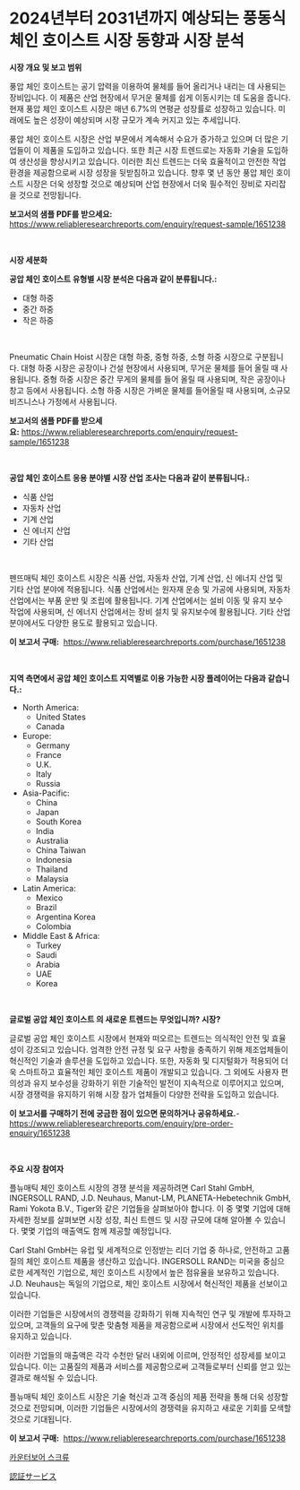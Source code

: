 <p><h1>2024년부터 2031년까지 예상되는 풍동식 체인 호이스트 시장 동향과 시장 분석</h1></p><p><strong>시장 개요 및 보고 범위</strong></p>
<p><p>풍압 체인 호이스트는 공기 압력을 이용하여 물체를 들어 올리거나 내리는 데 사용되는 장비입니다. 이 제품은 산업 현장에서 무거운 물체를 쉽게 이동시키는 데 도움을 줍니다. 현재 풍압 체인 호이스트 시장은 매년 6.7%의 연평균 성장률로 성장하고 있습니다. 미래에도 높은 성장이 예상되며 시장 규모가 계속 커지고 있는 추세입니다. </p><p>풍압 체인 호이스트 시장은 산업 부문에서 계속해서 수요가 증가하고 있으며 더 많은 기업들이 이 제품을 도입하고 있습니다. 또한 최근 시장 트렌드로는 자동화 기술을 도입하여 생산성을 향상시키고 있습니다. 이러한 최신 트렌드는 더욱 효율적이고 안전한 작업 환경을 제공함으로써 시장 성장을 뒷받침하고 있습니다. 향후 몇 년 동안 풍압 체인 호이스트 시장은 더욱 성장할 것으로 예상되며 산업 현장에서 더욱 필수적인 장비로 자리잡을 것으로 전망됩니다.</p></p>
<p><strong>보고서의 샘플 PDF를 받으세요:</strong> <a href="https://www.reliableresearchreports.com/enquiry/request-sample/1651238">https://www.reliableresearchreports.com/enquiry/request-sample/1651238</a></p>
<p>&nbsp;</p>
<p><strong>시장 세분화</strong></p>
<p><strong>공압 체인 호이스트 유형별 시장 분석은 다음과 같이 분류됩니다.:</strong></p>
<p><ul><li>대형 하중</li><li>중간 하중</li><li>작은 하중</li></ul></p>
<p>&nbsp;</p>
<p><p>Pneumatic Chain Hoist 시장은 대형 하중, 중형 하중, 소형 하중 시장으로 구분됩니다. 대형 하중 시장은 공장이나 건설 현장에서 사용되며, 무거운 물체를 들어 올릴 때 사용됩니다. 중형 하중 시장은 중간 무게의 물체를 들어 올릴 때 사용되며, 작은 공장이나 창고 등에서 사용됩니다. 소형 하중 시장은 가벼운 물체를 들어올릴 때 사용되며, 소규모 비즈니스나 가정에서 사용됩니다.</p></p>
<p><strong>보고서의 샘플 PDF를 받으세요:</strong>&nbsp;<a href="https://www.reliableresearchreports.com/enquiry/request-sample/1651238">https://www.reliableresearchreports.com/enquiry/request-sample/1651238</a></p>
<p>&nbsp;</p>
<p><strong> 공압 체인 호이스트 응용 분야별 시장 산업 조사는 다음과 같이 분류됩니다.:</strong></p>
<p><ul><li>식품 산업</li><li>자동차 산업</li><li>기계 산업</li><li>신 에너지 산업</li><li>기타 산업</li></ul></p>
<p>&nbsp;</p>
<p><p>펜뜨매틱 체인 호이스트 시장은 식품 산업, 자동차 산업, 기계 산업, 신 에너지 산업 및 기타 산업 분야에 적용됩니다. 식품 산업에서는 원자재 운송 및 가공에 사용되며, 자동차 산업에서는 부품 운반 및 조립에 활용됩니다. 기계 산업에서는 설비 이동 및 유지 보수 작업에 사용되며, 신 에너지 산업에서는 장비 설치 및 유지보수에 활용됩니다. 기타 산업 분야에서도 다양한 용도로 활용되고 있습니다.</p></p>
<p><strong>이 보고서 구매:</strong>&nbsp; <a href="https://www.reliableresearchreports.com/purchase/1651238">https://www.reliableresearchreports.com/purchase/1651238</a></p>
<p>&nbsp;</p>
<p><strong>지역 측면에서 공압 체인 호이스트 지역별로 이용 가능한 시장 플레이어는 다음과 같습니다.:</strong></p>
<p><ul>
    <li>
        North America:
        <ul>
            <li>United States</li>
            <li>Canada</li>
        </ul>
    </li>
    <li>
        Europe:
        <ul>
            <li>Germany</li>
            <li>France</li>
            <li>U.K.</li>
            <li>Italy</li>
            <li>Russia</li>
        </ul>
    </li>
    <li>
        Asia-Pacific:
        <ul>
            <li>China</li>
            <li>Japan</li>
            <li>South Korea</li>
            <li>India</li>
            <li>Australia</li>
            <li>China Taiwan</li>
            <li>Indonesia</li>
            <li>Thailand</li>
            <li>Malaysia</li>
        </ul>
    </li>
    <li>
        Latin America:
        <ul>
            <li>Mexico</li>
            <li>Brazil</li>
            <li>Argentina Korea</li>
            <li>Colombia</li>
        </ul>
    </li>
    <li>
        Middle East & Africa:
        <ul>
            <li>Turkey</li>
            <li>Saudi</li>
            <li>Arabia</li>
            <li>UAE</li>
            <li>Korea</li>
        </ul>
    </li>
    </ul></p>
<p>&nbsp;</p>
<p><strong>글로벌 공압 체인 호이스트 의 새로운 트렌드는 무엇입니까? 시장?</strong></p>
<p><p>글로벌 공압 체인 호이스트 시장에서 현재와 떠오르는 트렌드는 의식적인 안전 및 효율성이 강조되고 있습니다. 엄격한 안전 규정 및 요구 사항을 충족하기 위해 제조업체들이 혁신적인 기술과 솔루션을 도입하고 있습니다. 또한, 자동화 및 디지털화가 적용되어 더욱 스마트하고 효율적인 체인 호이스트 제품이 개발되고 있습니다. 그 외에도 사용자 편의성과 유지 보수성을 강화하기 위한 기술적인 발전이 지속적으로 이루어지고 있으며, 시장 경쟁력을 유지하기 위해 시장 참가 업체들이 다양한 전략을 도입하고 있습니다.</p></p>
<p><strong>이 보고서를 구매하기 전에 궁금한 점이 있으면 문의하거나 공유하세요.</strong>- <a href="https://www.reliableresearchreports.com/enquiry/pre-order-enquiry/1651238">https://www.reliableresearchreports.com/enquiry/pre-order-enquiry/1651238</a></p>
<p>&nbsp;</p>
<p><strong>주요 시장 참여자</strong></p>
<p><p>플뉴매틱 체인 호이스트 시장의 경쟁 분석을 제공하려면 Carl Stahl GmbH, INGERSOLL RAND, J.D. Neuhaus, Manut-LM, PLANETA-Hebetechnik GmbH, Rami Yokota B.V., Tiger와 같은 기업들을 살펴보아야 합니다. 이 중 몇몇 기업에 대해 자세한 정보를 살펴보면 시장 성장, 최신 트렌드 및 시장 규모에 대해 알아볼 수 있습니다. 몇몇 기업의 매출액도 함께 제공할 예정입니다.</p><p>Carl Stahl GmbH는 유럽 및 세계적으로 인정받는 리더 기업 중 하나로, 안전하고 고품질의 체인 호이스트 제품을 생산하고 있습니다. INGERSOLL RAND는 미국을 중심으로한 세계적인 기업으로, 체인 호이스트 시장에서 높은 점유율을 보유하고 있습니다. J.D. Neuhaus는 독일의 기업으로, 체인 호이스트 시장에서 혁신적인 제품을 선보이고 있습니다.</p><p>이러한 기업들은 시장에서의 경쟁력을 강화하기 위해 지속적인 연구 및 개발에 투자하고 있으며, 고객들의 요구에 맞춘 맞춤형 제품을 제공함으로써 시장에서 선도적인 위치를 유지하고 있습니다.</p><p>이러한 기업들의 매출액은 각각 수천만 달러 내외에 이르며, 안정적인 성장세를 보이고 있습니다. 이는 고품질의 제품과 서비스를 제공함으로써 고객들로부터 신뢰를 얻고 있는 결과로 해석될 수 있습니다.</p><p>플뉴매틱 체인 호이스트 시장은 기술 혁신과 고객 중심의 제품 전략을 통해 더욱 성장할 것으로 전망되며, 이러한 기업들은 시장에서의 경쟁력을 유지하고 새로운 기회를 모색할 것으로 기대됩니다.</p></p>
<p><strong>이 보고서 구매:</strong>&nbsp;&nbsp;<a href="https://www.reliableresearchreports.com/purchase/1651238">https://www.reliableresearchreports.com/purchase/1651238</a></p>
<p><p><a href="https://medium.com/@frankfurter67567/%EC%B9%B4%EC%9A%B4%ED%84%B0%EB%B3%B4%EC%96%B4-%EB%82%98%EC%82%AC-%EC%8B%9C%EC%9E%A5-%EC%84%B1%EA%B3%B5%EC%A0%81%EC%9D%B8-%EB%B9%84%EC%A6%88%EB%8B%88%EC%8A%A4-%EC%A0%84%EB%9E%B5%EC%9D%98-%EC%97%B4%EC%87%A0-2031%EB%85%84%EA%B9%8C%EC%A7%80-%EC%98%88%EC%B8%A1-4bc5b950e42f">카운터보어 스크류</a></p><p><a href="https://medium.com/@pedrogers56456/%E8%AA%8D%E8%A8%BC%E3%82%B5%E3%83%BC%E3%83%93%E3%82%B9%E5%B8%82%E5%A0%B4-2031%E5%B9%B4%E3%81%BE%E3%81%A7%E3%81%AE%E6%88%90%E5%8A%9F%E3%81%99%E3%82%8B%E3%83%93%E3%82%B8%E3%83%8D%E3%82%B9%E6%88%A6%E7%95%A5%E3%81%AE%E9%8D%B5-7033ac800954">認証サービス</a></p></p>
